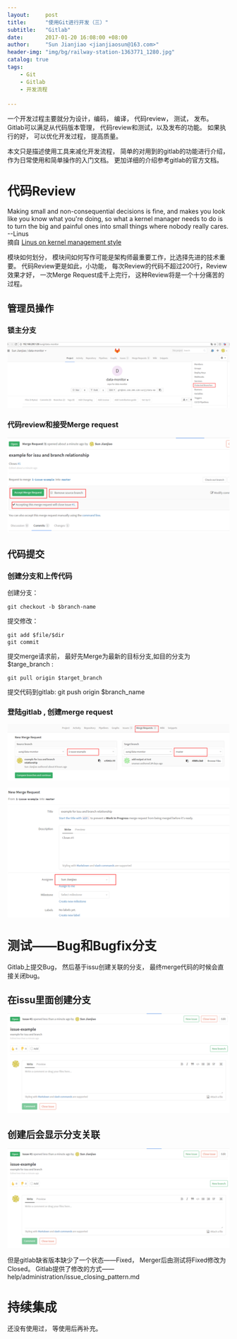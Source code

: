 ```yaml
---
layout:     post
title:      "使用Git进行开发（三）"  
subtitle:   "Gitlab"
date:       2017-01-20 16:08:00 +08:00
author:     "Sun Jianjiao <jianjiaosun@163.com>"
header-img: "img/bg/railway-station-1363771_1280.jpg"
catalog: true
tags:
    - Git
    - Gitlab
    - 开发流程

---
```


一个开发过程主要就分为设计，编码， 编译， 代码review， 测试， 发布。 Gitlab可以满足从代码版本管理， 代码review和测试，以及发布的功能。 如果执行的好， 可以优化开发过程， 提高质量。 

本文只是描述使用工具来减化开发流程， 简单的对用到的gitlab的功能进行介绍，作为日常使用和简单操作的入门文档。 更加详细的介绍参考gitlab的官方文档。

# 代码Review  

Making small and non-consequential decisions is fine, and makes you look like you know what you're doing, so what a kernel manager needs to do is to turn the big and painful ones into small things where nobody really cares. --Linus   
摘自 [Linus on kernel management style](https://lwn.net/Articles/105375/)

模块如何划分， 模块间如何写作可能是架构师最重要工作，比选择先进的技术重要。 代码Review更是如此，小功能， 每次Review的代码不超过200行，Review效果才好， 一次Merge Request成千上完行， 这种Review将是一个十分痛苦的过程。

## 管理员操作

### 锁主分支
![branch lock](/img/post/git/branch-lock.png)

### 代码review和接受Merge request
![accept merge request](/img/post/git/accept-merge-request.png)

## 代码提交
### 创建分支和上传代码
创建分支：

	git checkout -b $branch-name

提交修改：
  
	git add $file/$dir
	git commit

提交merge请求前， 最好先Merge为最新的目标分支,如目的分支为 $targe_branch :

	git pull origin $target_branch

提交代码到gitlab:
	git push origin $branch_name


### 登陆gitlab , 创建merge request	

![creat merge request](/img/post/git/create-merge-request.png)

![assign merge request](/img/post/git/assign-merge-request-to.png)

# 测试——Bug和Bugfix分支
Gitlab上提交Bug， 然后基于issu创建关联的分支， 最终merge代码的时候会直接关闭bug。

## 在issu里面创建分支
![create branch from issu](/img/post/git/issu-branch.PNG)

## 创建后会显示分支关联
![isse and branch](/img/post/git/issu-branch.PNG)

但是gitlab缺省版本缺少了一个状态——Fixed， Merger后由测试将Fixed修改为Closed。 Gitlab提供了修改的方式——help/administration/issue_closing_pattern.md

# 持续集成
还没有使用过， 等使用后再补充。



